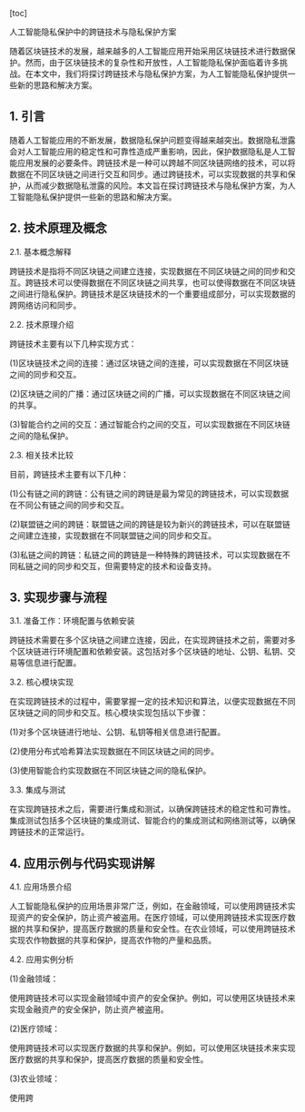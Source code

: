 
[toc]                    
                
                
人工智能隐私保护中的跨链技术与隐私保护方案

随着区块链技术的发展，越来越多的人工智能应用开始采用区块链技术进行数据保护。然而，由于区块链技术的复杂性和开放性，人工智能隐私保护面临着许多挑战。在本文中，我们将探讨跨链技术与隐私保护方案，为人工智能隐私保护提供一些新的思路和解决方案。

## 1. 引言

随着人工智能应用的不断发展，数据隐私保护问题变得越来越突出。数据隐私泄露会对人工智能应用的稳定性和可靠性造成严重影响，因此，保护数据隐私是人工智能应用发展的必要条件。跨链技术是一种可以跨越不同区块链网络的技术，可以将数据在不同区块链之间进行交互和同步。通过跨链技术，可以实现数据的共享和保护，从而减少数据隐私泄露的风险。本文旨在探讨跨链技术与隐私保护方案，为人工智能隐私保护提供一些新的思路和解决方案。

## 2. 技术原理及概念

2.1. 基本概念解释

跨链技术是指将不同区块链之间建立连接，实现数据在不同区块链之间的同步和交互。跨链技术可以使得数据在不同区块链之间共享，也可以使得数据在不同区块链之间进行隐私保护。跨链技术是区块链技术的一个重要组成部分，可以实现数据的跨网络访问和同步。

2.2. 技术原理介绍

跨链技术主要有以下几种实现方式：

(1)区块链技术之间的连接：通过区块链之间的连接，可以实现数据在不同区块链之间的同步和交互。

(2)区块链之间的广播：通过区块链之间的广播，可以实现数据在不同区块链之间的共享。

(3)智能合约之间的交互：通过智能合约之间的交互，可以实现数据在不同区块链之间的隐私保护。

2.3. 相关技术比较

目前，跨链技术主要有以下几种：

(1)公有链之间的跨链：公有链之间的跨链是最为常见的跨链技术，可以实现数据在不同公有链之间的同步和交互。

(2)联盟链之间的跨链：联盟链之间的跨链是较为新兴的跨链技术，可以在联盟链之间建立连接，实现数据在不同联盟链之间的同步和交互。

(3)私链之间的跨链：私链之间的跨链是一种特殊的跨链技术，可以实现数据在不同私链之间的同步和交互，但需要特定的技术和设备支持。

## 3. 实现步骤与流程

3.1. 准备工作：环境配置与依赖安装

跨链技术需要在多个区块链之间建立连接，因此，在实现跨链技术之前，需要对多个区块链进行环境配置和依赖安装。这包括对多个区块链的地址、公钥、私钥、交易等信息进行配置。

3.2. 核心模块实现

在实现跨链技术的过程中，需要掌握一定的技术知识和算法，以便实现数据在不同区块链之间的同步和交互。核心模块实现包括以下步骤：

(1)对多个区块链进行地址、公钥、私钥等相关信息进行配置。

(2)使用分布式哈希算法实现数据在不同区块链之间的同步。

(3)使用智能合约实现数据在不同区块链之间的隐私保护。

3.3. 集成与测试

在实现跨链技术之后，需要进行集成和测试，以确保跨链技术的稳定性和可靠性。集成测试包括多个区块链的集成测试、智能合约的集成测试和网络测试等，以确保跨链技术的正常运行。

## 4. 应用示例与代码实现讲解

4.1. 应用场景介绍

人工智能隐私保护的应用场景非常广泛，例如，在金融领域，可以使用跨链技术实现资产的安全保护，防止资产被盗用。在医疗领域，可以使用跨链技术实现医疗数据的共享和保护，提高医疗数据的质量和安全性。在农业领域，可以使用跨链技术实现农作物数据的共享和保护，提高农作物的产量和品质。

4.2. 应用实例分析

(1)金融领域：

使用跨链技术可以实现金融领域中资产的安全保护。例如，可以使用区块链技术来实现金融资产的安全保护，防止资产被盗用。

(2)医疗领域：

使用跨链技术可以实现医疗数据的共享和保护。例如，可以使用区块链技术来实现医疗数据的共享和保护，提高医疗数据的质量和安全性。

(3)农业领域：

使用跨

